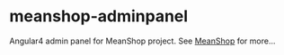# meanshop-adminpanel
Angular4 admin panel for MeanShop project.
See [MeanShop](https://github.com/thirteendollars/MeanShop) for more...
